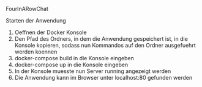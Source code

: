 FourInARowChat

Starten der Anwendung

1)	Oeffnen der Docker Konsole
2)	Den Pfad des Ordners, in dem die Anwendung gespeichert ist,  in die Konsole kopieren, sodass nun Kommandos auf den Ordner ausgefuehrt werden koennen
3)	docker-compose build in die Konsole eingeben
4)	docker-compose up in die Konsole eingeben
5)	In der Konsole muesste nun Server running angezeigt werden
6)	Die Anwendung kann im Browser unter localhost:80 gefunden werden 
